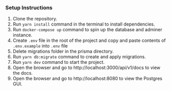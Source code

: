 ### Setup Instructions

1. Clone the repository.
2. Run `yarn install` command in the terminal to install dependencies.
3. Run `docker-compose up` command to spin up the database and adminer instance.
4. Create `.env` file in the root of the project and copy and paste contents of `.env.example` into `.env` file
5. Delete migrations folder in the prisma directory.
6. Run `yarn db:migrate` command to create and apply migrations.
7. Run `yarn dev` command to start the project.
8. Open the browser and go to http://localhost:3000/api/v1/docs to view the docs.
9. Open the browser and go to http://localhost:8080 to view the Postgres GUI.